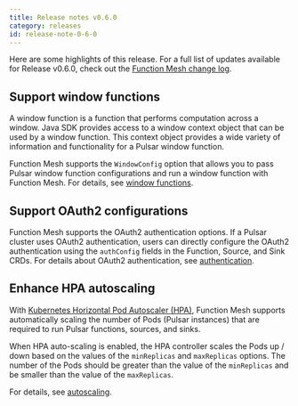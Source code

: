 ```yaml
---
title: Release notes v0.6.0
category: releases
id: release-note-0-6-0
---
```


Here are some highlights of this release. For a full list of updates available for Release v0.6.0, check out the [Function Mesh change log](https://github.com/streamnative/function-mesh/releases/tag/v0.6.0).

## Support window functions

A window function is a function that performs computation across a window. Java SDK provides access to a window context object that can be used by a window function. This context object provides a wide variety of information and functionality for a Pulsar window function.

Function Mesh supports the `WindowConfig` option that allows you to pass Pulsar window function configurations and run a window function with Function Mesh. For details, see [window functions](functions/function-overview.md#window-functions).

## Support OAuth2 configurations

Function Mesh supports the OAuth2 authentication options. If a Pulsar cluster uses OAuth2 authentication, users can directly configure the OAuth2 authentication using the `authConfig` fields in the Function, Source, and Sink CRDs. For details about OAuth2 authentication, see [authentication](/functions/function-crd.md#authentication).

## Enhance HPA autoscaling

With [Kubernetes Horizontal Pod Autoscaler (HPA)](https://kubernetes.io/docs/tasks/run-application/horizontal-Pod-autoscale/), Function Mesh supports automatically scaling the number of Pods (Pulsar instances) that are required to run Pulsar functions, sources, and sinks.

When HPA auto-scaling is enabled, the HPA controller scales the Pods up / down based on the values of the `minReplicas` and `maxReplicas` options. The number of the Pods should be greater than the value of the `minReplicas` and be smaller than the value of the `maxReplicas`.

For details, see [autoscaling](/scaling.md#autoscaling).